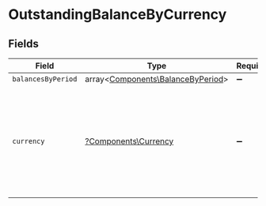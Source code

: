 # OutstandingBalanceByCurrency


## Fields

| Field                                                                                                                              | Type                                                                                                                               | Required                                                                                                                           | Description                                                                                                                        | Example                                                                                                                            |
| ---------------------------------------------------------------------------------------------------------------------------------- | ---------------------------------------------------------------------------------------------------------------------------------- | ---------------------------------------------------------------------------------------------------------------------------------- | ---------------------------------------------------------------------------------------------------------------------------------- | ---------------------------------------------------------------------------------------------------------------------------------- |
| `balancesByPeriod`                                                                                                                 | array<[Components\BalanceByPeriod](../../Models/Components/BalanceByPeriod.md)>                                                    | :heavy_minus_sign:                                                                                                                 | N/A                                                                                                                                |                                                                                                                                    |
| `currency`                                                                                                                         | [?Components\Currency](../../Models/Components/Currency.md)                                                                        | :heavy_minus_sign:                                                                                                                 | Indicates the associated currency for an amount of money. Values correspond to [ISO 4217](https://en.wikipedia.org/wiki/ISO_4217). | USD                                                                                                                                |